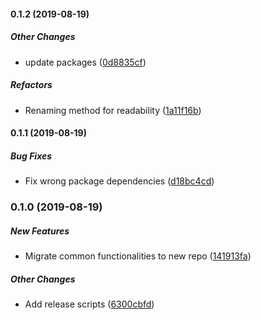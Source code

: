 #### 0.1.2 (2019-08-19)

##### Other Changes

*  update packages ([0d8835cf](https://github.com/wchen02/apify-etl-lib/commit/0d8835cfd4dfdcd4a27adc0930f2f6ff2036984a))

##### Refactors

*  Renaming method for readability ([1a11f16b](https://github.com/wchen02/apify-etl-lib/commit/1a11f16bd80682b2c79ad05f70278cb974ba1901))

#### 0.1.1 (2019-08-19)

##### Bug Fixes

*  Fix wrong package dependencies ([d18bc4cd](https://github.com/wchen02/apify-etl-lib/commit/d18bc4cdee4575285ead0f0ff5e519c6b2504bb5))

### 0.1.0 (2019-08-19)

##### New Features

*  Migrate common functionalities to new repo ([141913fa](https://github.com/wchen02/apify-etl-lib/commit/141913facc28d4046578fcfb63a0ee1fc089e2a3))

##### Other Changes

*  Add release scripts ([6300cbfd](https://github.com/wchen02/apify-etl-lib/commit/6300cbfdaf5195cb9da161bee265701d433bcee3))

